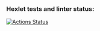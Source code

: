 ### Hexlet tests and linter status:
[![Actions Status](https://github.com/koshun-code/php-project-lvl3/workflows/hexlet-check/badge.svg)](https://github.com/koshun-code/php-project-lvl3/actions)